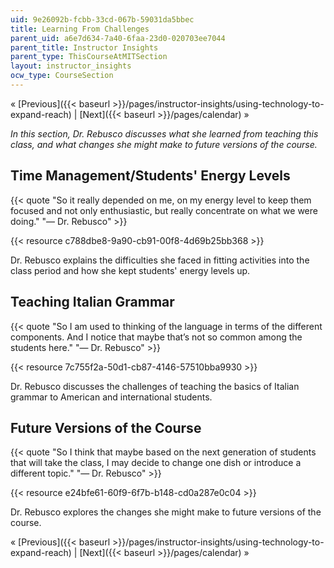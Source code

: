 ```yaml
---
uid: 9e26092b-fcbb-33cd-067b-59031da5bbec
title: Learning From Challenges
parent_uid: a6e7d634-7a40-6faa-23d0-020703ee7044
parent_title: Instructor Insights
parent_type: ThisCourseAtMITSection
layout: instructor_insights
ocw_type: CourseSection
---
```


« [Previous]({{< baseurl >}}/pages/instructor-insights/using-technology-to-expand-reach) | [Next]({{< baseurl >}}/pages/calendar) »

_In this section, Dr. Rebusco discusses what she learned from teaching this class, and what changes she might make to future versions of the course._

Time Management/Students' Energy Levels
---------------------------------------

{{< quote "So it really depended on me, on my energy level to keep them focused and not only enthusiastic, but really concentrate on what we were doing." "— Dr. Rebusco" >}}

{{< resource c788dbe8-9a90-cb91-00f8-4d69b25bb368 >}}

Dr. Rebusco explains the difficulties she faced in fitting activities into the class
period and how she kept students' energy levels up.

Teaching Italian Grammar
------------------------

{{< quote "So I am used to thinking of the language in terms of the different components. And I notice that maybe that’s not so common among the students here." "— Dr. Rebusco" >}}

{{< resource 7c755f2a-50d1-cb87-4146-57510bba9930 >}}

Dr. Rebusco discusses the challenges of teaching the basics of Italian grammar
to American and international students.

Future Versions of the Course
-----------------------------

{{< quote "So I think that maybe based on the next generation of students that will take the class, I may decide to change one dish or introduce a different topic." "— Dr. Rebusco" >}}

{{< resource e24bfe61-60f9-6f7b-b148-cd0a287e0c04 >}}

Dr. Rebusco explores the changes she might make to future versions of the course.

« [Previous]({{< baseurl >}}/pages/instructor-insights/using-technology-to-expand-reach) | [Next]({{< baseurl >}}/pages/calendar) »
